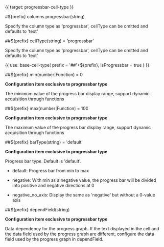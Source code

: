 {{ target: progressbar-cell-type }}

#${prefix} columns.progressbar(string)

Specify the column type as 'progressbar', cellType can be omitted and defaults to 'text'

##${prefix} cellType(string) = 'progressbar'

Specify the column type as 'progressbar', cellType can be omitted and defaults to 'text'

{{ use: base-cell-type(
    prefix = '##'+${prefix},
    isProgressbar = true
) }}

##${prefix} min(number|Function) = 0

**Configuration item exclusive to progressbar type**  

The minimum value of the progress bar display range, support dynamic acquisition through functions

##${prefix} max(number|Function) = 100

**Configuration item exclusive to progressbar type**  

The maximum value of the progress bar display range, support dynamic acquisition through functions

##${prefix} barType(string) = 'default'

**Configuration item exclusive to progressbar type** 

Progress bar type. Default is 'default'.

- default: Progress bar from min to max

- negative: With min as a negative value, the progress bar will be divided into positive and negative directions at 0

- negative_no_axis: Display the same as 'negative' but without a 0-value axis

##${prefix} dependField(string)

**Configuration item exclusive to progressbar type**

Data dependency for the progress graph. If the text displayed in the cell and the data field used by the progress graph are different, configure the data field used by the progress graph in dependField.